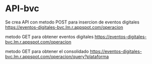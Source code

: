 # API-bvc
Se crea API con metodo POST para insercion de eventos digitales
https://eventos-digitales-bvc.lm.r.appspot.com/operacion

metodo GET para obtener eventos digitales
https://eventos-digitales-bvc.lm.r.appspot.com/operacion

metodo GET para obtener el consolidado
https://eventos-digitales-bvc.lm.r.appspot.com/operacion/query?plataforma
